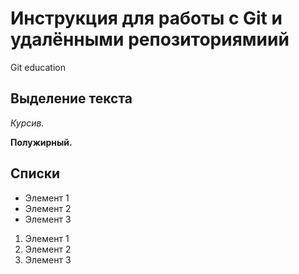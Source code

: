 # Инструкция для работы с Git и удалёнными репозиториямиий

Git education

## Выделение текста
*Курсив.*

**Полужирный.**

## Списки

* Элемент 1
* Элемент 2
* Элемент 3

1. Элемент 1
2. Элемент 2
3. Элемент 3
